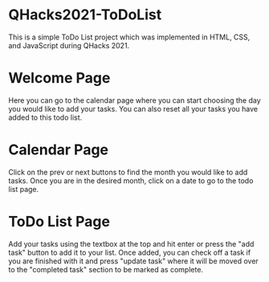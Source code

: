 # QHacks2021-ToDoList
This is a simple ToDo List project which was implemented in HTML, CSS, and JavaScript during QHacks 2021.

# Welcome Page
Here you can go to the calendar page where you can start choosing the day you would like to add your tasks. You can also reset all your tasks you have added to this todo list.

# Calendar Page
Click on the prev or next buttons to find the month you would like to add tasks. Once you are in the desired month, click on a date to go to the todo list page.

# ToDo List Page
Add your tasks using the textbox at the top and hit enter or press the "add task" button to add it to your list. Once added, you can check off a task if you are finished with it and press "update task" where it will be moved over to the "completed task" section to be marked as complete. 